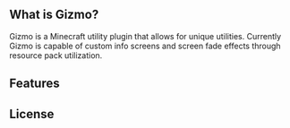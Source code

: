 ## What is Gizmo?
Gizmo is a Minecraft utility plugin that allows for unique utilities. Currently Gizmo is capable of custom info screens and screen fade effects through resource pack utilization.

## Features

## License
